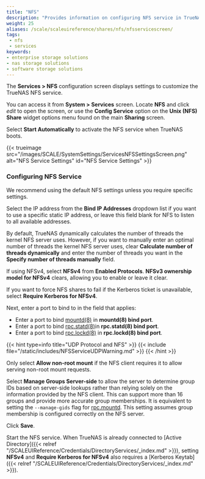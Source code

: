 ```yaml
---
title: "NFS"
description: "Provides information on configuring NFS service in TrueNAS SCALE."
weight: 25
aliases: /scale/scaleuireference/shares/nfs/nfsservicescreen/
tags:
 - nfs
 - services
keywords:
- enterprise storage solutions
- nas storage solutions
- software storage solutions
---
```


The **Services > NFS** configuration screen displays settings to customize the TrueNAS NFS service.

You can access it from **System > Services** screen. Locate **NFS** and click <i class="material-icons" aria-hidden="true" title="Configure">edit</i> to open the screen, or use the **Config Service** option on the **Unix (NFS) Share** widget options menu found on the main **Sharing** screen.

Select **Start Automatically** to activate the NFS service when TrueNAS boots.

{{< trueimage src="/images/SCALE/SystemSettings/ServicesNFSSettingsScreen.png" alt="NFS Service Settings" id="NFS Service Settings" >}}

### Configuring NFS Service

We recommend using the default NFS settings unless you require specific settings.

Select the IP address from the **Bind IP Addresses** dropdown list if you want to use a specific static IP address, or leave this field blank for NFS to listen to all available addresses.

By default, TrueNAS dynamically calculates the number of threads the kernel NFS server uses. However, if you want to manually enter an optimal number of threads the kernel NFS server uses, clear **Calculate number of threads dynamically** and enter the number of threads you want in the **Specify number of threads manually** field.

If using NFSv4, select **NFSv4** from **Enabled Protocols**. **NFSv3 ownership model for NFSv4** clears, allowing you to enable or leave it clear.

If you want to force NFS shares to fail if the Kerberos ticket is unavailable, select **Require Kerberos for NFSv4**.

Next, enter a port to bind to in the field that applies:

* Enter a port to bind [mountd(8)](https://man7.org/linux/man-pages/man8/mountd.8.html) in **mountd(8) bind port**.
* Enter a port to bind [rpc.statd(8)](https://man7.org/linux/man-pages/man8/statd.8.html)in **rpc.statd(8) bind port**.
* Enter a port to bind [rpc.lockd(8)](https://linux.die.net/man/8/rpc.lockd) in **rpc.lockd(8) bind port**.

{{< hint type=info title="UDP Protocol and NFS" >}}
{{< include file="/static/includes/NFSServiceUDPWarning.md" >}}
{{< /hint >}}

Only select **Allow non-root mount** if the NFS client requires it to allow serving non-root mount requests.

Select **Manage Groups Server-side** to allow the server to determine group IDs based on server-side lookups rather than relying solely on the information provided by the NFS client.
This can support more than 16 groups and provide more accurate group memberships.
It is equivalent to setting the `--manage-gids` flag for [rpc.mountd](https://linux.die.net/man/8/rpc.mountd).
This setting assumes group membership is configured correctly on the NFS server.

Click **Save**.

Start the NFS service.
When TrueNAS is already connected to [Active Directory]({{< relref "/SCALEUIReference/Credentials/DirectoryServices/_index.md" >}}), setting **NFSv4** and **Require Kerberos for NFSv4** also requires a [Kerberos Keytab]({{< relref "/SCALEUIReference/Credentials/DirectoryServices/_index.md" >}}).
